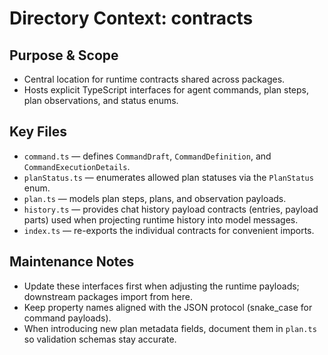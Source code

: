 # Directory Context: contracts

## Purpose & Scope

- Central location for runtime contracts shared across packages.
- Hosts explicit TypeScript interfaces for agent commands, plan steps, plan observations, and status enums.

## Key Files

- `command.ts` — defines `CommandDraft`, `CommandDefinition`, and `CommandExecutionDetails`.
- `planStatus.ts` — enumerates allowed plan statuses via the `PlanStatus` enum.
- `plan.ts` — models plan steps, plans, and observation payloads.
- `history.ts` — provides chat history payload contracts (entries, payload parts) used when projecting runtime history into model messages.
- `index.ts` — re-exports the individual contracts for convenient imports.

## Maintenance Notes

- Update these interfaces first when adjusting the runtime payloads; downstream packages import from here.
- Keep property names aligned with the JSON protocol (snake_case for command payloads).
- When introducing new plan metadata fields, document them in `plan.ts` so validation schemas stay accurate.
